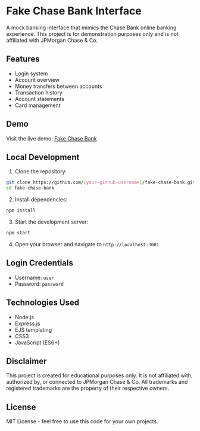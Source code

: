 # Fake Chase Bank Interface

A mock banking interface that mimics the Chase Bank online banking experience. This project is for demonstration purposes only and is not affiliated with JPMorgan Chase & Co.

## Features

- Login system
- Account overview
- Money transfers between accounts
- Transaction history
- Account statements
- Card management

## Demo

Visit the live demo: [Fake Chase Bank](https://nunya352.github.io/fake-chase-bank)

## Local Development

1. Clone the repository:
```bash
git clone https://github.com/[your-github-username]/fake-chase-bank.git
cd fake-chase-bank
```

2. Install dependencies:
```bash
npm install
```

3. Start the development server:
```bash
npm start
```

4. Open your browser and navigate to `http://localhost:3001`

## Login Credentials

- Username: `user`
- Password: `password`

## Technologies Used

- Node.js
- Express.js
- EJS templating
- CSS3
- JavaScript (ES6+)

## Disclaimer

This project is created for educational purposes only. It is not affiliated with, authorized by, or connected to JPMorgan Chase & Co. All trademarks and registered trademarks are the property of their respective owners.

## License

MIT License - feel free to use this code for your own projects. 
